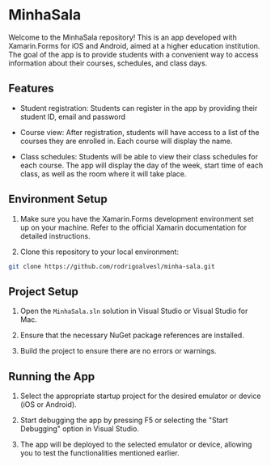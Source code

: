 # MinhaSala

Welcome to the MinhaSala repository! This is an app developed with Xamarin.Forms for iOS and Android, aimed at a higher education institution. The goal of the app is to provide students with a convenient way to access information about their courses, schedules, and class days.

## Features

- Student registration: Students can register in the app by providing their student ID, email and password
- Course view: After registration, students will have access to a list of the courses they are enrolled in. Each course will display the name.

- Class schedules: Students will be able to view their class schedules for each course. The app will display the day of the week, start time of each class, as well as the room where it will take place.

## Environment Setup

1. Make sure you have the Xamarin.Forms development environment set up on your machine. Refer to the official Xamarin documentation for detailed instructions.

2. Clone this repository to your local environment:

```bash
git clone https://github.com/rodrigoalvesl/minha-sala.git
```

## Project Setup

1. Open the `MinhaSala.sln` solution in Visual Studio or Visual Studio for Mac.

2. Ensure that the necessary NuGet package references are installed.

3. Build the project to ensure there are no errors or warnings.

## Running the App

1. Select the appropriate startup project for the desired emulator or device (iOS or Android).

2. Start debugging the app by pressing F5 or selecting the "Start Debugging" option in Visual Studio.

3. The app will be deployed to the selected emulator or device, allowing you to test the functionalities mentioned earlier.
